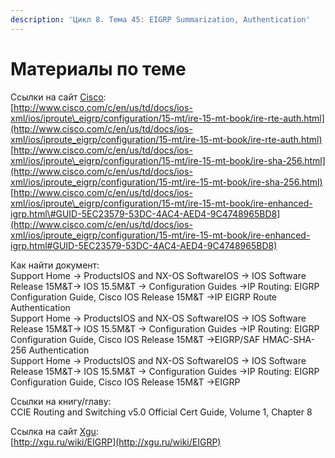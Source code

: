 ```yaml
---
description: 'Цикл 8. Тема 45: EIGRP Summarization, Authentication'
---
```


# Материалы по теме

Ссылки на сайт [Cisco](http://www.cisco.com/):  
[http://www.cisco.com/c/en/us/td/docs/ios-xml/ios/iproute\_eigrp/configuration/15-mt/ire-15-mt-book/ire-rte-auth.html](http://www.cisco.com/c/en/us/td/docs/ios-xml/ios/iproute_eigrp/configuration/15-mt/ire-15-mt-book/ire-rte-auth.html)  
[http://www.cisco.com/c/en/us/td/docs/ios-xml/ios/iproute\_eigrp/configuration/15-mt/ire-15-mt-book/ire-sha-256.html](http://www.cisco.com/c/en/us/td/docs/ios-xml/ios/iproute_eigrp/configuration/15-mt/ire-15-mt-book/ire-sha-256.html)  
[http://www.cisco.com/c/en/us/td/docs/ios-xml/ios/iproute\_eigrp/configuration/15-mt/ire-15-mt-book/ire-enhanced-igrp.html\#GUID-5EC23579-53DC-4AC4-AED4-9C4748965BD8](http://www.cisco.com/c/en/us/td/docs/ios-xml/ios/iproute_eigrp/configuration/15-mt/ire-15-mt-book/ire-enhanced-igrp.html#GUID-5EC23579-53DC-4AC4-AED4-9C4748965BD8)

Как найти документ:  
Support Home → ProductsIOS and NX-OS SoftwareIOS → IOS Software Release 15M&T→ IOS 15.5M&T → Configuration Guides →IP Routing: EIGRP Configuration Guide, Cisco IOS Release 15M&T →IP EIGRP Route Authentication  
Support Home → ProductsIOS and NX-OS SoftwareIOS → IOS Software Release 15M&T→ IOS 15.5M&T → Configuration Guides →IP Routing: EIGRP Configuration Guide, Cisco IOS Release 15M&T →EIGRP/SAF HMAC-SHA-256 Authentication  
Support Home → ProductsIOS and NX-OS SoftwareIOS → IOS Software Release 15M&T→ IOS 15.5M&T → Configuration Guides →IP Routing: EIGRP Configuration Guide, Cisco IOS Release 15M&T →EIGRP

Ссылки на книгу/главу:  
CCIE Routing and Switching v5.0 Official Cert Guide, Volume 1, Chapter 8

Ссылка на сайт [Xgu](http://www.cisco.com/):  
[http://xgu.ru/wiki/EIGRP](http://xgu.ru/wiki/EIGRP)

